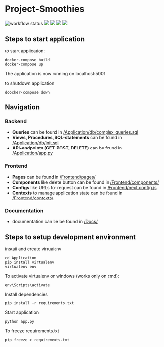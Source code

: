 # Project-Smoothies 
![workflow status](https://github.com/DHBW-Database-Project/Project-Smoothies/actions/workflows/docker-image.yml/badge.svg)
<img src="https://img.shields.io/badge/Python-grey?style=flat-square&logo=Python"/>
<img src="https://img.shields.io/badge/Postgres-grey?style=flat-square&logo=Postgresql"/>
<img src="https://img.shields.io/badge/Docker-grey?style=flat-square&logo=Docker"/>
<img src="https://img.shields.io/badge/Flask-v2.0.1-g?style=flat-square&logo=Flask"/>

## Steps to start application
to start application:
```
docker-compose build
docker-compose up
```
The application is now running on localhost:5001

to shutdown application:
```
doocker-compose down
```

## Navigation
### Backend
- <strong>Queries</strong> can be found in [/Application/db/complex_queries.sql](/Application/db/complex_queries.sql)
- <strong>Views, Procedures, SQL-statements</strong> can be found in [/Application/db/init.sql](/Application/db/init.sql)
-  <strong>API-endpoints (GET, POST, DELETE)</strong> can be found in [/Application/app.py](/Application/app.py)

### Frontend
- <strong>Pages</strong> can be found in [/Frontend/pages/](/Frontend/pages/)
- <strong>Components </strong> like delete button can be found in [/Frontend/components/](/Frontend/components/)
- <strong>Configs</strong> like URLs for request can be found in [/Frontend/next.config.js](/Frontend/next.config.js)
- <strong>Contexts</strong> to manage application state can be found in [/Frontend/contexts/](/Frontend/contexts/)

### Documentation
- documentation can be be found in [/Docs/](/Docs/)

## Steps to setup development environment
Install and create virtualenv
```
cd Application
pip install virtualenv
virtualenv env
```
To activate virtualenv on windows (works only on cmd):
```
env\Scripts\activate
```
Install dependencies
```
pip install -r requirements.txt
```
Start application
```
python app.py
```

To freeze requirements.txt
```
pip freeze > requirements.txt
```